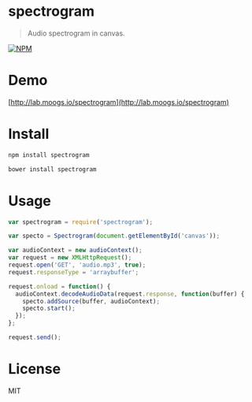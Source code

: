 # spectrogram

> Audio spectrogram in canvas.

[![NPM](https://nodei.co/npm/spectrogram.png)](https://nodei.co/npm/spectrogram)

# Demo

[http://lab.moogs.io/spectrogram](http://lab.moogs.io/spectrogram)

# Install

```bash
npm install spectrogram
```

```bash
bower install spectrogram
```

# Usage

```javascript
var spectrogram = require('spectrogram');

var specto = Spectrogram(document.getElementById('canvas'));

var audioContext = new audioContext();
var request = new XMLHttpRequest();
request.open('GET', 'audio.mp3', true);
request.responseType = 'arraybuffer';

request.onload = function() {
  audioContext.decodeAudioData(request.response, function(buffer) {
    specto.addSource(buffer, audioContext);
    specto.start();
  });
};

request.send();
```

# License

MIT
